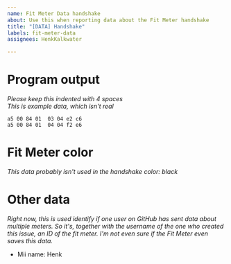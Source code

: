 ```yaml
---
name: Fit Meter Data handshake
about: Use this when reporting data about the Fit Meter handshake
title: "[DATA] Handshake"
labels: fit-meter-data
assignees: HenkKalkwater

---
```


# Program output
*Please keep this indented with 4 spaces*   
*This is example data, which isn't real*   

    a5 00 84 01  03 04 e2 c6
    a5 00 84 01  04 04 f2 e6

# Fit Meter color
*This data probably isn't used in the handshake*
*color: black*



# Other data
*Right now, this is used identify if one user on GitHub has sent data about multiple meters. So it's, together with the username of the one who created this issue, an ID of the fit meter. I'm not even sure if the Fit Meter even saves this data.*
* Mii name: Henk
